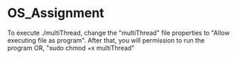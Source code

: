 # OS_Assignment
To execute ./multiThread, change the "multiThread" file properties to "Allow executing file as program". After that, you will permission to run the program
OR,
"sudo chmod +x multiThread"
